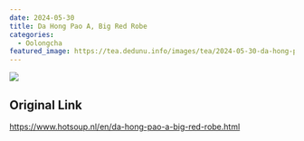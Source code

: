 ```yaml
---
date: 2024-05-30
title: Da Hong Pao A, Big Red Robe
categories:
  - Oolongcha
featured_image: https://tea.dedunu.info/images/tea/2024-05-30-da-hong-pao-1.jpeg
---
```


![](https://tea.dedunu.info/images/tea/2024-05-30-da-hong-pao-2.jpeg)

## Original Link

<https://www.hotsoup.nl/en/da-hong-pao-a-big-red-robe.html>
